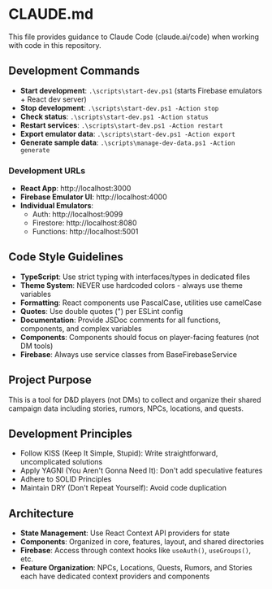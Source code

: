 # CLAUDE.md

This file provides guidance to Claude Code (claude.ai/code) when working with code in this repository.

## Development Commands
- **Start development**: `.\scripts\start-dev.ps1` (starts Firebase emulators + React dev server)
- **Stop development**: `.\scripts\start-dev.ps1 -Action stop`
- **Check status**: `.\scripts\start-dev.ps1 -Action status`
- **Restart services**: `.\scripts\start-dev.ps1 -Action restart`
- **Export emulator data**: `.\scripts\start-dev.ps1 -Action export`
- **Generate sample data**: `.\scripts\manage-dev-data.ps1 -Action generate`

### Development URLs
- **React App**: http://localhost:3000
- **Firebase Emulator UI**: http://localhost:4000
- **Individual Emulators**:
  - Auth: http://localhost:9099
  - Firestore: http://localhost:8080
  - Functions: http://localhost:5001

## Code Style Guidelines
- **TypeScript**: Use strict typing with interfaces/types in dedicated files
- **Theme System**: NEVER use hardcoded colors - always use theme variables
- **Formatting**: React components use PascalCase, utilities use camelCase
- **Quotes**: Use double quotes (") per ESLint config
- **Documentation**: Provide JSDoc comments for all functions, components, and complex variables
- **Components**: Components should focus on player-facing features (not DM tools)
- **Firebase**: Always use service classes from BaseFirebaseService

## Project Purpose
This is a tool for D&D players (not DMs) to collect and organize their shared campaign data including stories, rumors, NPCs, locations, and quests.

## Development Principles
- Follow KISS (Keep It Simple, Stupid): Write straightforward, uncomplicated solutions
- Apply YAGNI (You Aren't Gonna Need It): Don't add speculative features
- Adhere to SOLID Principles
- Maintain DRY (Don't Repeat Yourself): Avoid code duplication

## Architecture
- **State Management**: Use React Context API providers for state
- **Components**: Organized in core, features, layout, and shared directories
- **Firebase**: Access through context hooks like `useAuth()`, `useGroups()`, etc.
- **Feature Organization**: NPCs, Locations, Quests, Rumors, and Stories each have dedicated context providers and components